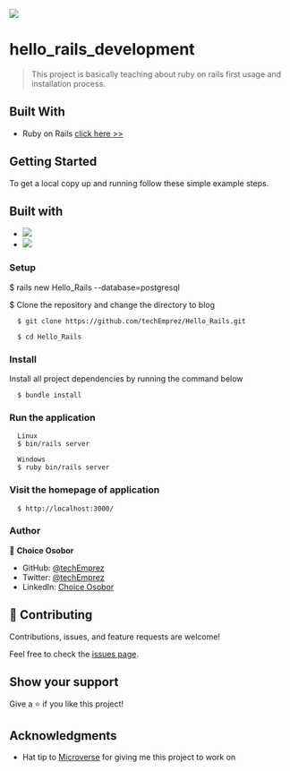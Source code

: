 ![](https://img.shields.io/badge/Microverse-blueviolet)

# hello_rails_development

> This project is basically teaching about ruby on rails first usage and installation process.

## Built With

- Ruby on Rails [click here >>](https://guides.rubyonrails.org/)

## Getting Started

To get a local copy up and running follow these simple example steps.


 ## Built with

- ![](https://img.shields.io/badge/Github-blueviolet)
- ![](https://img.shields.io/badge/Ruby-red)


### Setup

$ rails new Hello_Rails --database=postgresql

$ Clone the repository and change the directory to blog

```
  $ git clone https://github.com/techEmprez/Hello_Rails.git

  $ cd Hello_Rails
```

### Install

Install all project dependencies by running the command below

```
  $ bundle install
```

### Run the application

```
  Linux
  $ bin/rails server
```

```
  Windows
  $ ruby bin/rails server
```

### Visit the homepage of application

```
  $ http://localhost:3000/
```

### Author

👤 **Choice Osobor**

- GitHub: [@techEmprez](https://github.com/techEmprez)
- Twitter: [@techEmprez](https://twitter.com/techEmprez)
- LinkedIn: [Choice Osobor](https://www.linkedin.com/in/choice-osobor/)

## 🤝 Contributing

Contributions, issues, and feature requests are welcome!

Feel free to check the [issues page](https://github.com/Favourezeugwa/Hello_Rails/issues).

## Show your support

Give a ⭐️ if you like this project!

## Acknowledgments

- Hat tip to [Microverse](https://bit.ly/MicroverseTN) for giving me this project to work on